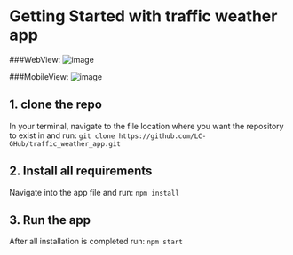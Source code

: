 # Getting Started with traffic weather app

###WebView:
![image](https://user-images.githubusercontent.com/92838415/219385578-210f9b8e-b501-4dd1-bf97-aad322eb22e8.png)

###MobileView:
![image](https://user-images.githubusercontent.com/92838415/219385738-9110e760-f288-4ca3-be50-992aeef9fdf7.png)

## 1. clone the repo
In your terminal, navigate to the file location where you want the repository to exist in and run:
```git clone https://github.com/LC-GHub/traffic_weather_app.git```

## 2. Install all requirements
Navigate into the app file and run:
```npm install```

## 3. Run the app
After all installation is completed run:
```npm start```
